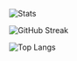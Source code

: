 ![Stats](https://github-readme-stats.vercel.app/api?username=mafikul5320&show_icons=true&hide_border=false&bg_color=0D1117&title_color=00FF99&text_color=FFFFFF&icon_color=00FF99)

![GitHub Streak](https://streak-stats.demolab.com?user=mafikul5320&theme=vue-dark&background=0D1117&ring=00FF99&fire=00FF99&currStreakLabel=00FF99)

![Top Langs](https://github-readme-stats.vercel.app/api/top-langs/?username=mafikul5320&layout=compact&bg_color=0D1117&title_color=00FF99&text_color=FFFFFF)

